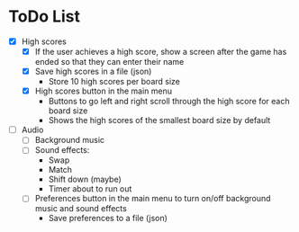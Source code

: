 # ToDo List

* [x] High scores
  * [x] If the user achieves a high score, show a screen after the game has ended so that they can enter their name
  * [x] Save high scores in a file (json)
    * Store 10 high scores per board size
  * [x] High scores button in the main menu
    * Buttons to go left and right scroll through the high score for each board size
    * Shows the high scores of the smallest board size by default
* [ ] Audio
  * [ ] Background music
  * [ ] Sound effects:
    * Swap
    * Match
    * Shift down (maybe)
    * Timer about to run out
  * [ ] Preferences button in the main menu to turn on/off background music and sound effects
    * Save preferences to a file (json)
